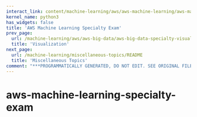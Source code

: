 ```yaml
---
interact_link: content/machine-learning/aws/aws-machine-learning/aws-machine-learning-specialty-exam.ipynb
kernel_name: python3
has_widgets: false
title: 'AWS Machine Learning Specialty Exam'
prev_page:
  url: /machine-learning/aws/aws-big-data/aws-big-data-specialty-visualization
  title: 'Visualization'
next_page:
  url: /machine-learning/miscellaneous-topics/README
  title: 'Miscellaneous Topics'
comment: "***PROGRAMMATICALLY GENERATED, DO NOT EDIT. SEE ORIGINAL FILES IN /content***"
---
```



# aws-machine-learning-specialty-exam


